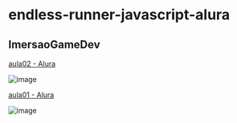 # endless-runner-javascript-alura

## ImersaoGameDev

[aula02 - Alura](https://www.alura.com.br/imersao-gamedev-javascript/aula02-inimigo-movimentacao-e-gravidade?utm_campaign=imersao_js_gamedev_aula_02&utm_medium=email&utm_source=RD+Station)

![image](resources/aula2.gif)

[aula01 - Alura](https://www.alura.com.br/imersao-gamedev-javascript/aula01-game-personagem-animacao?utm_campaign=imersao_js_gamedev_aula_01&utm_medium=email&utm_source=RD+Station)

![image](resources/aula1.gif)
